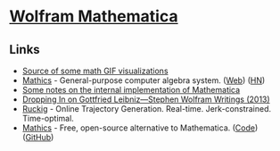 # [Wolfram Mathematica](https://www.wolfram.com/mathematica/)

## Links

- [Source of some math GIF visualizations](https://github.com/InertialObservr/twitter_gifs)
- [Mathics](https://github.com/mathics/Mathics) - General-purpose computer algebra system. ([Web](https://mathics.github.io/)) ([HN](https://news.ycombinator.com/item?id=19851934))
- [Some notes on the internal implementation of Mathematica](https://reference.wolfram.com/language/tutorial/SomeNotesOnInternalImplementation.html)
- [Dropping In on Gottfried Leibniz—Stephen Wolfram Writings (2013)](https://writings.stephenwolfram.com/2013/05/dropping-in-on-gottfried-leibniz/)
- [Ruckig](https://github.com/pantor/ruckig) - Online Trajectory Generation. Real-time. Jerk-constrained. Time-optimal.
- [Mathics](https://github.com/Mathics3/mathics-core) - Free, open-source alternative to Mathematica. ([Code](https://github.com/Mathics3/mathics-core)) ([GitHub](https://github.com/Mathics3))
